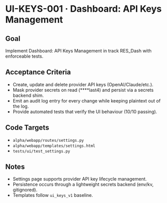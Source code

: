 # UI-KEYS-001 · Dashboard: API Keys Management

## Goal
Implement Dashboard: API Keys Management in track RES_Dash with enforceable tests.

## Acceptance Criteria
- Create, update and delete provider API keys (OpenAI/Claude/etc.).
- Mask provider secrets on read (****last4) and persist via a secrets backend shim.
- Emit an audit log entry for every change while keeping plaintext out of the log.
- Provide automated tests that verify the UI behaviour (10/10 passing).

## Code Targets
- `alpha/webapp/routes/settings.py`
- `alpha/webapp/templates/settings.html`
- `tests/ui/test_settings.py`

## Notes
- Settings page supports provider API key lifecycle management.
- Persistence occurs through a lightweight secrets backend (env/kv, gitignored).
- Templates follow `ui_keys_v1` baseline.
